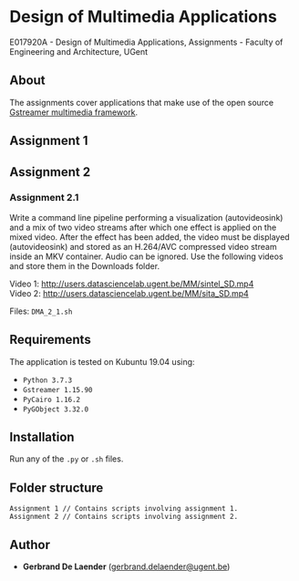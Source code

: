 # Design of Multimedia Applications
E017920A - Design of Multimedia Applications, Assignments - Faculty of Engineering and Architecture, UGent

## About
The assignments cover applications that make use of the open source [Gstreamer multimedia framework](https://gstreamer.freedesktop.org/).

## Assignment 1

## Assignment 2

### Assignment 2.1

Write a command line pipeline performing a visualization (autovideosink) and a mix of two video streams after which one effect is applied on the mixed video. After the effect has been added, the video must be displayed (autovideosink) and stored as an H.264/AVC compressed video stream inside an MKV container. Audio can be ignored. Use the following videos and store them in the Downloads folder.

Video 1: http://users.datasciencelab.ugent.be/MM/sintel_SD.mp4  
Video 2: http://users.datasciencelab.ugent.be/MM/sita_SD.mp4  
  
Files: `DMA_2_1.sh`

## Requirements

The application is tested on Kubuntu 19.04 using:

* `Python 3.7.3`
* `Gstreamer 1.15.90`
* `PyCairo 1.16.2`
* `PyGObject 3.32.0`

## Installation

Run any of the `.py` or `.sh` files.

## Folder structure

```
Assignment 1 // Contains scripts involving assignment 1.
Assignment 2 // Contains scripts involving assignment 2.
```

## Author

* **Gerbrand De Laender** (gerbrand.delaender@ugent.be)
